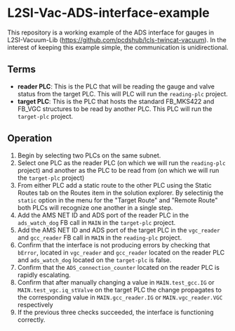 # L2SI-Vac-ADS-interface-example
This repository is a working example of the ADS interface for gauges in L2SI-Vacuum-Lib (https://github.com/pcdshub/lcls-twincat-vacuum). In the interest of keeping this example simple, the communication is unidirectional. 

## Terms 
* **reader PLC**: This is the PLC that will be reading the gauge and valve status from the target PLC. This will PLC will run the `reading-plc` project.
* **target PLC**: This is the PLC that hosts the standard FB_MKS422 and FB_VGC structures to be read by another PLC. This PLC will run the `target-plc` project.

## Operation
1. Begin by selecting two PLCs on the same subnet. 
1. Select one PLC as the reader PLC (on which we will run the `reading-plc` project) and another as the PLC to be read from (on which we will run the `target-plc` project) 
1. From either PLC add a static route to the other PLC using the Static Routes tab on the Routes item in the solution explorer.  By selectinig the `static` option in the menu for the "Target Route" and "Remote Route" both PLCs will recognize one another in a single step. 
1. Add the AMS NET ID and ADS port of the reader PLC in the `ads_watch_dog` FB call in `MAIN` in the `target-plc` project.
1. Add the AMS NET ID and ADS port of the target PLC in the `vgc_reader` and `gcc_reader` FB call in `MAIN` in the `reading-plc` project.
1. Confirm that the interface is not producing errors by checking that `bError`, located in `vgc_reader` and `gcc_reader` located on the reader PLC and `ads_watch_dog` located on the `target-plc` is false.
1. Confirm that the `ADS_connection_counter` located on the reader PLC is rapidly escalating. 
1. Confirm that after manually changing a value in `MAIN.test_gcc.IG` or `MAIN.test_vgc.iq_stValve` on the target PLC the change propagates to the corresponding value in `MAIN.gcc_reader.IG` or `MAIN.vgc_reader.VGC` respectively
1. If the previous three checks succeeded, the interface is functioning correctly.
